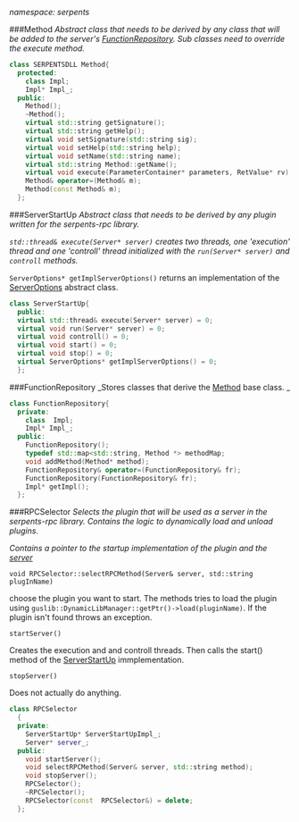 _namespace: serpents_

###Method
_Abstract class that needs to be derived by any class that will be added to the server's [FunctionRepository][l1]. Sub classes need to override the execute method._
~~~cpp
class SERPENTSDLL Method{
  protected:
    class Impl;
    Impl* Impl_;
  public:
    Method();
    ~Method();
    virtual std::string getSignature();
    virtual std::string getHelp();
    virtual void setSignature(std::string sig);
    virtual void setHelp(std::string help);
    virtual void setName(std::string name);
    virtual std::string Method::getName();
    virtual void execute(ParameterContainer* parameters, RetValue* rv) = 0;
    Method& operator=(Method& m);
    Method(const Method& m);
  };
~~~

###ServerStartUp
_Abstract class that needs to be derived by any plugin written for the serpents-rpc library._

_```std::thread& execute(Server* server)``` creates two threads,  one 'execution' thread and one 'controll' thread initialized with the ```run(Server* server)``` and ```controll``` methods._

```ServerOptions* getImplServerOptions()``` returns an implementation of the [ServerOptions][l2] abstract class.
~~~cpp
class ServerStartUp{
  public:
  virtual std::thread& execute(Server* server) = 0;
  virtual void run(Server* server) = 0;
  virtual void controll() = 0;
  virtual void start() = 0;
  virtual void stop() = 0;
  virtual ServerOptions* getImplServerOptions() = 0;
  };
~~~

###FunctionRepository
_Stores classes that derive the [Method][l3] base class. _
~~~cpp
class FunctionRepository{
  private:
    class  Impl;
    Impl* Impl_;
  public:
    FunctionRepository();
    typedef std::map<std::string, Method *> methodMap;
    void addMethod(Method* method);
    FunctionRepository& operator=(FunctionRepository& fr);
    FunctionRepository(FunctionRepository& fr);
    Impl* getImpl();
  };
~~~

###RPCSelector
_Selects the plugin that will be used as a server in the serpents-rpc library. Contains the logic to dynamically load and unload plugins._

_Contains a pointer to the startup implementation of the plugin and the [server][l4]_

	void RPCSelector::selectRPCMethod(Server& server, std::string plugInName)
choose the plugin you want to start.
The methods tries to load the plugin using ```guslib::DynamicLibManager::getPtr()->load(pluginName)```. If the plugin isn't found throws an exception.
	
	startServer()
Creates the execution and and controll threads. Then calls the start() method of the [ServerStartUp][l5] immplementation.
	
	stopServer()
Does not actually do anything.
~~~cpp
class RPCSelector
  {
  private:
    ServerStartUp* ServerStartUpImpl_;
    Server* server_;
  public:
    void startServer();
    void selectRPCMethod(Server& server, std::string method);
    void stopServer();
    RPCSelector();
    ~RPCSelector();
    RPCSelector(const  RPCSelector&) = delete;
  };
~~~
[l1]:#FunctionRepository
[l2]:#ServerOptions
[l3]:#Method
[l4]:#Server
[l5]:#ServerStartUp